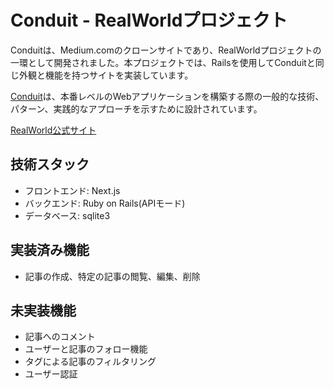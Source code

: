 # Conduit - RealWorldプロジェクト
Conduitは、Medium.comのクローンサイトであり、RealWorldプロジェクトの一環として開発されました。本プロジェクトでは、Railsを使用してConduitと同じ外観と機能を持つサイトを実装しています。

[Conduit](https://demo.realworld.io/#/)は、本番レベルのWebアプリケーションを構築する際の一般的な技術、パターン、実践的なアプローチを示すために設計されています。

[RealWorld公式サイト
](https://realworld-docs.netlify.app/)


## 技術スタック
* フロントエンド: Next.js
* バックエンド: Ruby on Rails(APIモード)
* データベース: sqlite3


## 実装済み機能
* 記事の作成、特定の記事の閲覧、編集、削除

## 未実装機能
* 記事へのコメント
* ユーザーと記事のフォロー機能
* タグによる記事のフィルタリング
* ユーザー認証



